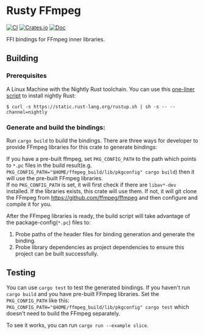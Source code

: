 # Rusty FFmpeg

[![CI](https://github.com/CCExtractor/rusty_ffmpeg/workflows/CI/badge.svg?branch=master)](https://github.com/CCExtractor/rusty_ffmpeg/actions)
[![Crates.io](https://img.shields.io/crates/v/rusty_ffmpeg.svg)](https://crates.io/crates/rusty_ffmpeg)
[![Doc](https://docs.rs/rusty_ffmpeg/badge.svg)](https://docs.rs/rusty_ffmpeg)

FFI bindings for FFmpeg inner libraries.

## Building

### Prerequisites  
A Linux Machine with the Nightly Rust toolchain. You can use this [one-liner script](https://doc.rust-lang.org/1.5.0/book/nightly-rust.html) to install nightly Rust:

```
$ curl -s https://static.rust-lang.org/rustup.sh | sh -s -- --channel=nightly
```
### Generate and build the bindings:  

Run `cargo build` to build the bindings. There are three ways for developer to provide FFmpeg libraries for this crate to generate bindings:  

If you have a pre-built ffmpeg, set `PKG_CONFIG_PATH` to the path which points to `*.pc` files in the build result(e.g. `PKG_CONFIG_PATH="$HOME/ffmpeg_build/lib/pkgconfig" cargo build`) then it will use the pre-built FFmpeg libraries.  
If no `PKG_CONFIG_PATH` is set, it will first check if there are `libav*-dev` installed. If the libraries exists, this crate will use them. If not, it will git clone the FFmpeg from <https://github.com/ffmpeg/ffmpeg> and then configure and compile it for you.

After the FFmpeg libraries is ready, the build script will take advantage of the package-config(`*.pc`) files to:  
1. Probe paths of the header files for binding generation and generate the binding.
2. Probe library dependencies as project dependencies to ensure this project can be built successfully.

## Testing

You can use `cargo test` to test the generated bindings. If you haven't run `cargo build` and you have pre-built FFmpeg libraries. Set the `PKG_CONFIG_PATH` like this: `PKG_CONFIG_PATH="$HOME/ffmpeg_build/lib/pkgconfig" cargo test` which doesn't need to build the FFmpeg separately.

To see it works, you can run `cargo run --example slice`.
